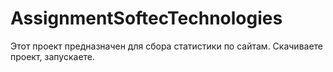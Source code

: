 # AssignmentSoftecTechnologies


Этот проект предназначен для сбора статистики по сайтам. 
Скачиваете проект, запускаете.
